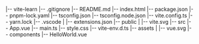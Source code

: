|-- vite-learn
    |-- .gitignore
    |-- README.md
    |-- index.html
    |-- package.json
    |-- pnpm-lock.yaml
    |-- tsconfig.json
    |-- tsconfig.node.json
    |-- vite.config.ts
    |-- yarn.lock
    |-- .vscode
    |   |-- extensions.json
    |-- public
    |   |-- vite.svg
    |-- src
        |-- App.vue
        |-- main.ts
        |-- style.css
        |-- vite-env.d.ts
        |-- assets
        |   |-- vue.svg
        |-- components
            |-- HelloWorld.vue
